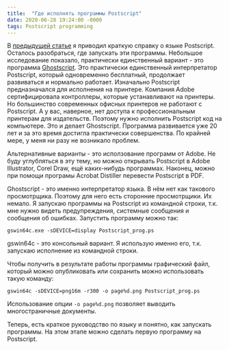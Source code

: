 ```yaml
---
title:  "Где исполнять программы Postscript"
date: 2020-06-28 19:24:00 -0000
tags: Postscript programming
---
```


В [предыдущей статье](/post/postscript_digest) я приводил краткую справку о языке Postscript. Осталось разобраться, где запускать эти программы. Небольшое исследование показало, практически единственный вариант - это программа [Ghostscript](https://www.ghostscript.com/). Это практически единственный интерпретатор Postscript, который одновременно бесплатный, продолжает развиваться и нормально работает. Изначально Postscript предназначался для исполнения на принтере. Компания Adobe сертифицировала контроллеры, которые устанавливают на принтеры. Но большинство современных офисных принтеров не работают с Postscript. А у вас, наверное, нет доступа к профессиональным принтерам для издательств. Поэтому нужно исполнить Postscript код на компьютере. Это и делает Ghostscript. Программа развивается уже 20 лет и за это время достигла практически совершенства. По крайней мере, у меня ни разу не возникало проблем.

Альтернативные варианты - это исползование программ от Adobe. Не буду углубляться в эту тему, но можно открывать Postscript в Adobe Illustrator, Corel Draw, ещё каких-нибудь программах. Наконец, можно при помощи програмы Acrobat Distiller перевести Postscript в PDF.

Ghostscript - это именно интерпретатор языка. В нём нет как такового просмотрщика. Поэтому для него есть сторонние просмотрщики. Их немало. Я запускаю программы на Postscript из командной строки, т.к. мне нужно видеть предупреждения, системные сообщения и сообщения об ошибках. Запустить программу можно так:

`gswin64c.exe -sDEVICE=display Postscript_prog.ps` 

gswin64c - это консольный вариант. Я использую именно его, т.к. запускаю исполнение из командной строки.

Чтобы получить в результате работы программы графический файл, который можно опубликовать или сохранить можно использовать такую команду:

`gswin64c -sDEVICE=png16m -r300 -o page%d.png Postscript_prog.ps`

Использование опции `-o page%d.png` позволяет выводить многостраничные документы. 

Теперь, есть краткое руководство по языку и понятно, как запускать программы. На этом этапе можно сделать первую программу на Postscript.

